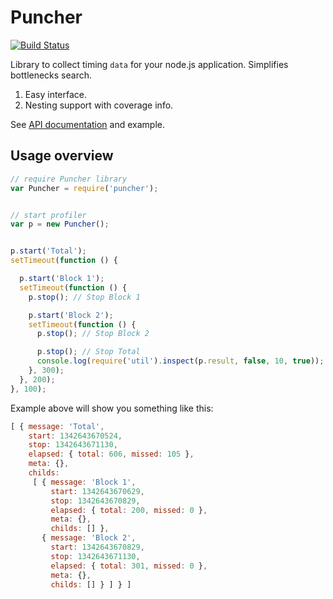 Puncher
=======

[![Build Status](https://secure.travis-ci.org/nodeca/puncher.png)](http://travis-ci.org/nodeca/puncher)

Library to collect timing `data` for your node.js application.
Simplifies bottlenecks search.

1. Easy interface.
2. Nesting support with coverage info.

See [API documentation](http://nodeca.github.com/puncher/) and example.


Usage overview
--------------

``` javascript
// require Puncher library
var Puncher = require('puncher');


// start profiler
var p = new Puncher();


p.start('Total');
setTimeout(function () {

  p.start('Block 1');
  setTimeout(function () {
    p.stop(); // Stop Block 1

    p.start('Block 2');
    setTimeout(function () {
      p.stop(); // Stop Block 2

      p.stop(); // Stop Total
      console.log(require('util').inspect(p.result, false, 10, true));
    }, 300);
  }, 200);
}, 100);
```

Example above will show you something like this:

``` javascript
[ { message: 'Total',
    start: 1342643670524,
    stop: 1342643671130,
    elapsed: { total: 606, missed: 105 },
    meta: {},
    childs: 
     [ { message: 'Block 1',
         start: 1342643670629,
         stop: 1342643670829,
         elapsed: { total: 200, missed: 0 },
         meta: {},
         childs: [] },
       { message: 'Block 2',
         start: 1342643670829,
         stop: 1342643671130,
         elapsed: { total: 301, missed: 0 },
         meta: {},
         childs: [] } ] } ]
```

